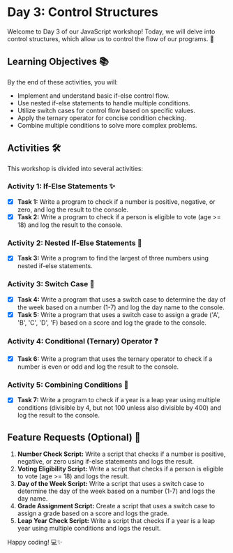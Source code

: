 # Day 3: Control Structures

Welcome to Day 3 of our JavaScript workshop! Today, we will delve into control structures, which allow us to control the flow of our programs. 🎉

## Learning Objectives 📚

By the end of these activities, you will:
- Implement and understand basic if-else control flow.
- Use nested if-else statements to handle multiple conditions.
- Utilize switch cases for control flow based on specific values.
- Apply the ternary operator for concise condition checking.
- Combine multiple conditions to solve more complex problems.

## Activities 🛠️

This workshop is divided into several activities:

### Activity 1: If-Else Statements :sparkles:

- [X] **Task 1:** Write a program to check if a number is positive, negative, or zero, and log the result to the console.
- [X] **Task 2:** Write a program to check if a person is eligible to vote (age >= 18) and log the result to the console.

### Activity 2: Nested If-Else Statements 🔄

- [X] **Task 3:** Write a program to find the largest of three numbers using nested if-else statements.

### Activity 3: Switch Case 🔀

- [X] **Task 4:** Write a program that uses a switch case to determine the day of the week based on a number (1-7) and log the day name to the console.
- [X] **Task 5:** Write a program that uses a switch case to assign a grade ('A', 'B', 'C', 'D', 'F) based on a score and log the grade to the console.

### Activity 4: Conditional (Ternary) Operator ❓

- [X] **Task 6:** Write a program that uses the ternary operator to check if a number is even or odd and log the result to the console.

### Activity 5: Combining Conditions 🔗

- [X] **Task 7:** Write a program to check if a year is a leap year using multiple conditions (divisible by 4, but not 100 unless also divisible by 400) and log the result to the console.

## Feature Requests (Optional) 🎨

1. **Number Check Script:** Write a script that checks if a number is positive, negative, or zero using if-else statements and logs the result.
2. **Voting Eligibility Script:** Write a script that checks if a person is eligible to vote (age >= 18) and logs the result.
3. **Day of the Week Script:** Write a script that uses a switch case to determine the day of the week based on a number (1-7) and logs the day name.
4. **Grade Assignment Script:** Create a script that uses a switch case to assign a grade based on a score and logs the grade.
5. **Leap Year Check Script:** Write a script that checks if a year is a leap year using multiple conditions and logs the result.

Happy coding! 💻✨